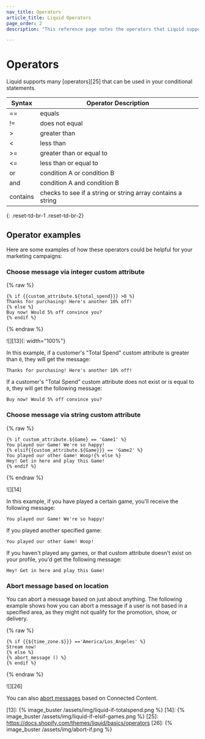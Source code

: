 ```yaml
---
nav_title: Operators
article_title: Liquid Operators
page_order: 2
description: "This reference page notes the operators that Liquid supports, as well as relevant examples."

---
```


# Operators

Liquid supports many [operators][25] that can be used in your conditional statements.

|   Syntax| Operator Description|
|---------|-----------|
| ==  | equals        |
| !=  | does not equal|
|  >  | greater than  |
| <   | less than     |
| >=| greater than or equal to|
| <= | less than or equal to |
| or | condition A or condition B|
| and | condition A and condition B|
| contains | checks to see if a string or string array contains a string|
{: .reset-td-br-1 .reset-td-br-2}

## Operator examples

Here are some examples of how these operators could be helpful for your marketing campaigns:

### Choose message via integer custom attribute

{% raw %}
```liquid
{% if {{custom_attribute.${total_spend}}} >0 %}
Thanks for purchasing! Here's another 10% off!
{% else %}
Buy now! Would 5% off convince you?
{% endif %}
```
{% endraw %}

![][13]{: width="100%"}

In this example, if a customer's "Total Spend" custom attribute is greater than `0`, they will get the message:

```
Thanks for purchasing! Here's another 10% off!
```
If a customer's "Total Spend" custom attribute does not exist or is equal to `0`, they will get the following message:

```
Buy now! Would 5% off convince you?
```

### Choose message via string custom attribute

{% raw %}

```liquid
{% if custom_attribute.${Game} == 'Game1' %}
You played our Game! We're so happy!
{% elsif{{custom_attribute.${Game}}} == 'Game2' %}
You played our other Game! Woop!{% else %}
Hey! Get in here and play this Game!
{% endif %}
```
{% endraw %}

![][14]

In this example, if you have played a certain game, you'll receive the following message:

```
You played our Game! We're so happy!
```

If you played another specified game:

```
You played our other Game! Woop!
```

If you haven't played any games, or that custom attribute doesn't exist on your profile, you'd get the following message:

```
Hey! Get in here and play this Game!
```

### Abort message based on location

You can abort a message based on just about anything. The following example shows how you can abort a message if a user is not based in a specified area, as they might not qualify for the promotion, show, or delivery.

{% raw %}
```liquid
{% if {{${time_zone.$}}} =='America/Los_Angeles' %}
Stream now!
{% else %}
{% abort_message () %}
{% endif %}
```
{% endraw %}

![][26]

You can also [abort messages][1] based on Connected Content.


[1]: {{site.baseurl}}/user_guide/personalization_and_dynamic_content/connected_content/aborting_connected_content/
[13]: {% image_buster /assets/img/liquid-if-totalspend.png %}
[14]: {% image_buster /assets/img/liquid-if-elsif-games.png %}
[25]: https://docs.shopify.com/themes/liquid/basics/operators
[26]: {% image_buster /assets/img/abort-if.png %}
